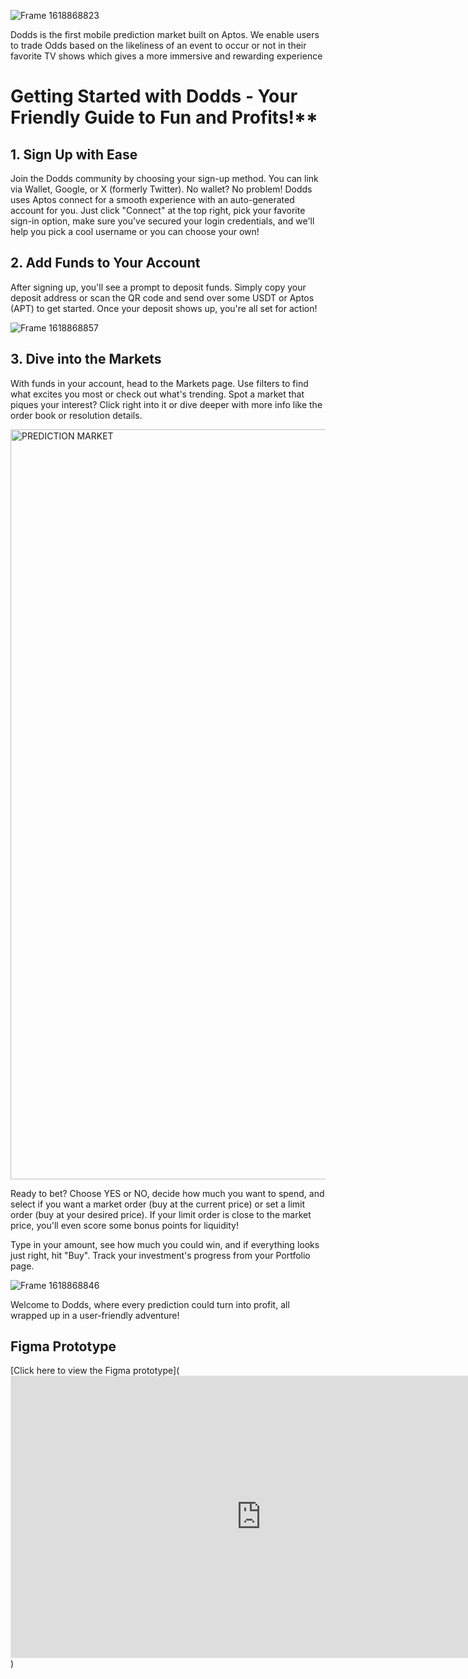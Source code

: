 

![Frame 1618868823](https://github.com/user-attachments/assets/556bdc79-9c32-4bb3-ae05-fc65d3b02fd4)
  
Dodds is the first mobile prediction market built on Aptos. We enable users to trade Odds based on the likeliness of an event to occur or not in their favorite TV shows which gives a more immersive and rewarding experience

# Getting Started with Dodds - Your Friendly Guide to Fun and Profits!**

## 1. Sign Up with Ease

Join the Dodds community by choosing your sign-up method. You can link via Wallet, Google, or X (formerly Twitter). No wallet? No problem! Dodds uses Aptos  connect for a smooth experience with an auto-generated account for you. Just click "Connect" at the top right, pick your favorite sign-in option, make sure you've secured your login credentials, and we'll help you pick a cool username or you can choose your own!



## 2. Add Funds to Your Account

After signing up, you'll see a prompt to deposit funds. Simply copy your deposit address or scan the QR code and send over some USDT or Aptos (APT) to get started. Once your deposit shows up, you're all set for action!

![Frame 1618868857](https://github.com/user-attachments/assets/08f97fec-e440-41d9-8de4-7fa950b84938)


## 3. Dive into the Markets

With funds in your account, head to the Markets page. Use filters to find what excites you most or check out what's trending. Spot a market that piques your interest? Click right into it or dive deeper with more info like the order book or resolution details. 

<img width="1200" alt="PREDICTION MARKET" src="https://github.com/user-attachments/assets/0e6677fc-c678-462d-91d6-d163310edc21">


Ready to bet? Choose YES or NO, decide how much you want to spend, and select if you want a market order (buy at the current price) or set a limit order (buy at your desired price). If your limit order is close to the market price, you'll even score some bonus points for liquidity!

Type in your amount, see how much you could win, and if everything looks just right, hit "Buy". Track your investment's progress from your Portfolio page.

![Frame 1618868846](https://github.com/user-attachments/assets/61066be2-5916-4460-8553-b2e72aca6ca2)


Welcome to Dodds, where every prediction could turn into profit, all wrapped up in a user-friendly adventure!

## Figma Prototype

[Click here to view the Figma prototype](<iframe style="border: 1px solid rgba(0, 0, 0, 0.1);" width="800" height="450" src="https://embed.figma.com/proto/fffIUkkuhfU1iHTfzrR8xF/What-are-the-ODDS%3F?page-id=0%3A1&node-id=245-18308&node-type=frame&viewport=853%2C525%2C0.16&scaling=scale-down&content-scaling=fixed&starting-point-node-id=245%3A18445&show-proto-sidebar=1&embed-host=share" allowfullscreen></iframe>)
